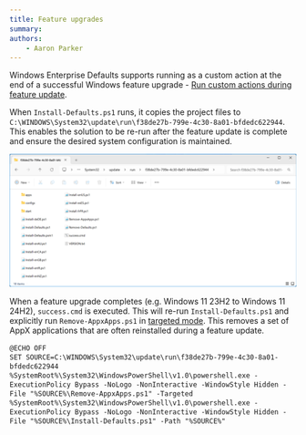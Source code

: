 ```yaml
---
title: Feature upgrades
summary:
authors:
    - Aaron Parker
---
```

Windows Enterprise Defaults supports running as a custom action at the end of a successful Windows feature upgrade - [Run custom actions during feature update](https://learn.microsoft.com/en-au/windows-hardware/manufacture/desktop/windows-setup-enable-custom-actions?view=windows-11).

When `Install-Defaults.ps1` runs, it copies the project files to `C:\WINDOWS\System32\update\run\f38de27b-799e-4c30-8a01-bfdedc622944`. This enables the solution to be re-run after the feature update is complete and ensure the desired system configuration is maintained. 

[![File Explorer showing the feature upgrade files](assets/img/feature.png)](assets/img/feature.png)

When a feature upgrade completes (e.g. Windows 11 23H2 to Windows 11 24H2), `success.cmd` is executed. This will re-run `Install-Defaults.ps1` and explicitly run `Remove-AppxApps.ps1` in [targeted mode](https://stealthpuppy.com/image-customise/appxapps/#targeted-package-list). This removes a set of AppX applications that are often reinstalled during a feature update.

```batch
@ECHO OFF
SET SOURCE=C:\WINDOWS\System32\update\run\f38de27b-799e-4c30-8a01-bfdedc622944
%SystemRoot%\System32\WindowsPowerShell\v1.0\powershell.exe -ExecutionPolicy Bypass -NoLogo -NonInteractive -WindowStyle Hidden -File "%SOURCE%\Remove-AppxApps.ps1" -Targeted
%SystemRoot%\System32\WindowsPowerShell\v1.0\powershell.exe -ExecutionPolicy Bypass -NoLogo -NonInteractive -WindowStyle Hidden -File "%SOURCE%\Install-Defaults.ps1" -Path "%SOURCE%"
```
